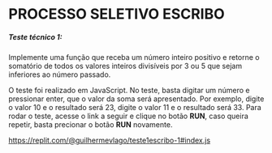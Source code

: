 # **PROCESSO SELETIVO ESCRIBO**

##### Teste técnico 1:
Implemente uma função que receba um número inteiro positivo e retorne o somatório de todos os valores inteiros divisíveis por 3 ou 5 que sejam inferiores ao número passado.

O teste foi realizado em JavaScript.
No teste, basta digitar um número e pressionar enter, que o valor da soma será apresentado. Por exemplo, digite o valor 10 e o resultado será 23, digite o valor 11 e o resultado será 33.
Para rodar o teste, acesse o link a seguir e clique no botão **RUN**, caso queira repetir, basta precionar o botão **RUN** novamente.

https://replit.com/@guilhermevlago/teste1escribo-1#index.js

